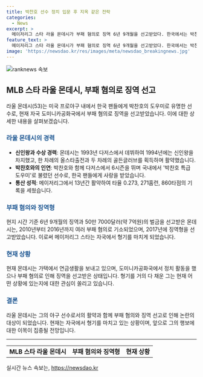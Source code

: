 ```yaml
---
title: 박찬호 선수 정치 입문 후 지옥 같은 전락
categories:
  - News
excerpt: >
  메이저리그 스타 라울 몬데시가 부패 혐의로 징역 6년 9개월을 선고받았다. 한국에서는 박찬호의 특급 도우미로 불렸던 그는 1994년 신인왕을 차지했고, 메이저리그 13년 동안 0.273의 타율로 271홈런, 860타점을 기록했다. 은퇴 후 정치인으로 활동하던 그는 산크리스토발 시장 시절 500만 달러를 횡령하는 등 부패 혐의로 기소되어 징역형을 선고받았다. 최근 가택 연금을 즐기던 그는 이번 합의로 형기를 다 채웠다고 전해졌다.
feature_text: >
  메이저리그 스타 라울 몬데시가 부패 혐의로 징역 6년 9개월을 선고받았다. 한국에서는 박찬호의 특급 도우미로 불렸던 그는 1994년 신인왕을 차지했고, 메이저리그 13년 동안 0.273의 타율로 271홈런, 860타점을 기록했다. 은퇴 후 정치인으로 활동하던 그는 산크리스토발 시장 시절 500만 달러를 횡령하는 등 부패 혐의로 기소되어 징역형을 선고받았다. 최근 가택 연금을 즐기던 그는 이번 합의로 형기를 다 채웠다고 전해졌다.
image: 'https://newsdao.kr/res/images/meta/newsdao_breakingnews.jpg'
---
```


<p><img src="https://newsdao.kr/res/images/meta/newsdao_breakingnews.jpg" alt="ranknews 속보" /></p>

<h2 data-ke-size="size26">MLB 스타 라울 몬데시, 부패 혐의로 징역 선고</h2>

<p data-ke-size="size16">라울 몬데시(53)는 미국 프로야구 내에서 한국 팬들에게 박찬호의 도우미로 유명한 선수로, 현재 자국 도미니카공화국에서 부패 혐의로 징역을 선고받았습니다. 이에 대한 상세한 내용을 살펴보겠습니다.</p>

<h3><b><span style="color: #1a5490;">라울 몬데시의 경력</span></b></h3>

<ul>
  <li><b>신인왕과 수상 경력</b>: 몬데시는 1993년 다저스에서 데뷔하여 1994년에는 신인왕을 차지했고, 한 차례의 올스타출전과 두 차례의 골든글러브를 획득하며 활약했습니다.</li>
  <li><b>박찬호와의 인연</b>: 박찬호와 함께 다저스에서 6시즌을 뛰며 국내에서 '박찬호 특급 도우미'로 불렸던 선수로, 한국 팬들에게 사랑을 받았습니다.</li>
  <li><b>통산 성적</b>: 메이저리그에서 13년간 활약하여 타율 0.273, 271홈런, 860타점의 기록을 세웠습니다.</li>
</ul>

<h3><b><span style="color: #1a5490;">부패 혐의와 징역형</span></b></h3>

<p data-ke-size="size16">현지 시간 기준 6년 9개월의 징역과 50만 7000달러(약 7억원)의 벌금을 선고받은 몬데시는, 2010년부터 2016년까지 여러 부패 혐의로 기소되었으며, 2017년에 징역형을 선고받았습니다. 이로써 메이저리그 스타는 자국에서 형기를 마치게 되었습니다.</p>

<h3><b><span style="color: #1a5490;">현재 상황</span></b></h3>

<p data-ke-size="size16">현재 몬데시는 가택에서 연금생활을 보내고 있으며, 도미니카공화국에서 정치 활동을 했으나 부패 혐의로 인해 징역을 선고받은 상태입니다. 형기를 거의 다 채운 그는 현재 어떤 상황에 있는지에 대한 관심이 쏠리고 있습니다.</p>

<h3><b><span style="color: #1a5490;">결론</span></b></h3>

<p data-ke-size="size16">라울 몬데시는 그의 야구 선수로서의 활약과 함께 부패 혐의와 징역 선고로 인해 논란의 대상이 되었습니다. 현재는 자국에서 형기를 마치고 있는 상황이며, 앞으로 그의 행보에 대한 이목이 집중될 전망입니다.</p>

<hr>

<table>
  <tr>
    <td style="text-align: center; height: 17px;"><b>MLB 스타 라울 몬데시</b></td>
    <td style="text-align: center; height: 17px;"><b>부패 혐의와 징역형</b></td>
    <td style="text-align: center; height: 17px;"><b>현재 상황</b></td>
  </tr>
</table>
실시간 뉴스 속보는, <a href="https://newsdao.kr" rel="dofollow">https://newsdao.kr</a>


